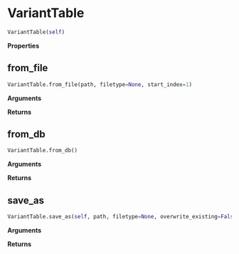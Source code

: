 <h1 id="genomics.VariantTable">VariantTable</h1>

```python
VariantTable(self)
```

__Properties__



<h2 id="genomics.VariantTable.from_file">from_file</h2>

```python
VariantTable.from_file(path, filetype=None, start_index=1)
```


__Arguments__


__Returns__



<h2 id="genomics.VariantTable.from_db">from_db</h2>

```python
VariantTable.from_db()
```


__Arguments__


__Returns__



<h2 id="genomics.VariantTable.save_as">save_as</h2>

```python
VariantTable.save_as(self, path, filetype=None, overwrite_existing=False)
```


__Arguments__


__Returns__



